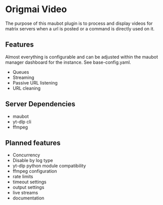 # Origmai Video

The purpose of this maubot plugin is to process and display videos for matrix servers when a url is posted or a command is directly used on it.

## Features

Almost everything is configurable and can be adjusted within the maubot manager dashboard for the instance.
See base-config.yaml.

- Queues
- Streaming
- Passive URL listening
- URL cleaning

## Server Dependencies

- maubot
- yt-dlp cli
- ffmpeg

## Planned features

- Concurrency
- Disable by log type
- yt-dlp python module compatibility
- ffmpeg configuration
- rate limits
- timeout settings
- output settings
- live streams
- documentation

